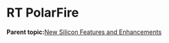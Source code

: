 # RT PolarFire

**Parent topic:**[New Silicon Features and Enhancements](GUID-B3E36F2D-0D18-4B9B-BB70-8C4444AB09AF.md)

